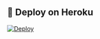 ## 🚀 Deploy on Heroku 

[![Deploy](https://www.herokucdn.com/deploy/button.svg)](https://heroku.com/deploy?template=https://github.com/ChutiyaXpRo/PrivateXLucifer)


